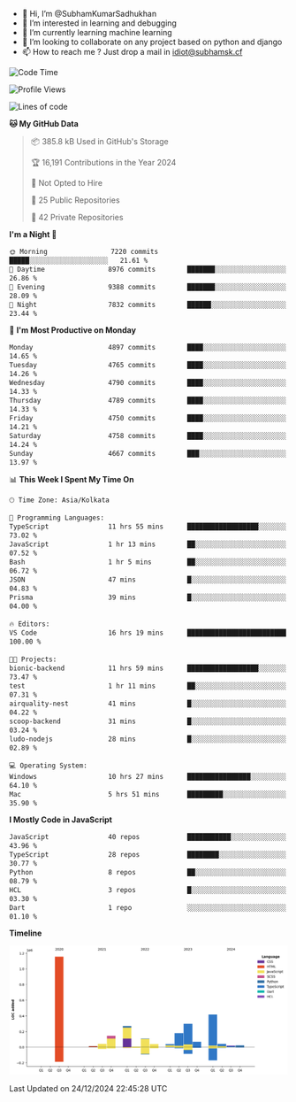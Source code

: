 - 👋 Hi, I’m @SubhamKumarSadhukhan
- 👀 I’m interested in learning and debugging
- 🌱 I’m currently learning machine learning
- 💞️ I’m looking to collaborate on any project based on python and django
- 📫 How to reach me ?
      Just drop a mail in idiot@subhamsk.cf

<!---
SubhamKumarSadhukhan/SubhamKumarSadhukhan is a ✨ special ✨ repository because its `README.md` (this file) appears on your GitHub profile.
You can click the Preview link to take a look at your changes.
--->


<!--START_SECTION:waka-->
![Code Time](http://img.shields.io/badge/Code%20Time-2%2C689%20hrs%2026%20mins-blue)

![Profile Views](http://img.shields.io/badge/Profile%20Views-0-blue)

![Lines of code](https://img.shields.io/badge/From%20Hello%20World%20I%27ve%20Written-2.9%20million%20lines%20of%20code-blue)

**🐱 My GitHub Data** 

> 📦 385.8 kB Used in GitHub's Storage 
 > 
> 🏆 16,191 Contributions in the Year 2024
 > 
> 🚫 Not Opted to Hire
 > 
> 📜 25 Public Repositories 
 > 
> 🔑 42 Private Repositories 
 > 
**I'm a Night 🦉** 

```text
🌞 Morning                7220 commits        █████░░░░░░░░░░░░░░░░░░░░   21.61 % 
🌆 Daytime                8976 commits        ███████░░░░░░░░░░░░░░░░░░   26.86 % 
🌃 Evening                9388 commits        ███████░░░░░░░░░░░░░░░░░░   28.09 % 
🌙 Night                  7832 commits        ██████░░░░░░░░░░░░░░░░░░░   23.44 % 
```
📅 **I'm Most Productive on Monday** 

```text
Monday                   4897 commits        ████░░░░░░░░░░░░░░░░░░░░░   14.65 % 
Tuesday                  4765 commits        ████░░░░░░░░░░░░░░░░░░░░░   14.26 % 
Wednesday                4790 commits        ████░░░░░░░░░░░░░░░░░░░░░   14.33 % 
Thursday                 4789 commits        ████░░░░░░░░░░░░░░░░░░░░░   14.33 % 
Friday                   4750 commits        ████░░░░░░░░░░░░░░░░░░░░░   14.21 % 
Saturday                 4758 commits        ████░░░░░░░░░░░░░░░░░░░░░   14.24 % 
Sunday                   4667 commits        ███░░░░░░░░░░░░░░░░░░░░░░   13.97 % 
```


📊 **This Week I Spent My Time On** 

```text
🕑︎ Time Zone: Asia/Kolkata

💬 Programming Languages: 
TypeScript               11 hrs 55 mins      ██████████████████░░░░░░░   73.02 % 
JavaScript               1 hr 13 mins        ██░░░░░░░░░░░░░░░░░░░░░░░   07.52 % 
Bash                     1 hr 5 mins         ██░░░░░░░░░░░░░░░░░░░░░░░   06.72 % 
JSON                     47 mins             █░░░░░░░░░░░░░░░░░░░░░░░░   04.83 % 
Prisma                   39 mins             █░░░░░░░░░░░░░░░░░░░░░░░░   04.00 % 

🔥 Editors: 
VS Code                  16 hrs 19 mins      █████████████████████████   100.00 % 

🐱‍💻 Projects: 
bionic-backend           11 hrs 59 mins      ██████████████████░░░░░░░   73.47 % 
test                     1 hr 11 mins        ██░░░░░░░░░░░░░░░░░░░░░░░   07.31 % 
airquality-nest          41 mins             █░░░░░░░░░░░░░░░░░░░░░░░░   04.22 % 
scoop-backend            31 mins             █░░░░░░░░░░░░░░░░░░░░░░░░   03.24 % 
ludo-nodejs              28 mins             █░░░░░░░░░░░░░░░░░░░░░░░░   02.89 % 

💻 Operating System: 
Windows                  10 hrs 27 mins      ████████████████░░░░░░░░░   64.10 % 
Mac                      5 hrs 51 mins       █████████░░░░░░░░░░░░░░░░   35.90 % 
```

**I Mostly Code in JavaScript** 

```text
JavaScript               40 repos            ███████████░░░░░░░░░░░░░░   43.96 % 
TypeScript               28 repos            ████████░░░░░░░░░░░░░░░░░   30.77 % 
Python                   8 repos             ██░░░░░░░░░░░░░░░░░░░░░░░   08.79 % 
HCL                      3 repos             █░░░░░░░░░░░░░░░░░░░░░░░░   03.30 % 
Dart                     1 repo              ░░░░░░░░░░░░░░░░░░░░░░░░░   01.10 % 
```



**Timeline**

![Lines of Code chart](https://raw.githubusercontent.com/SubhamKumarSadhukhan/SubhamKumarSadhukhan/main/assets/bar_graph.png)


 Last Updated on 24/12/2024 22:45:28 UTC
<!--END_SECTION:waka-->
